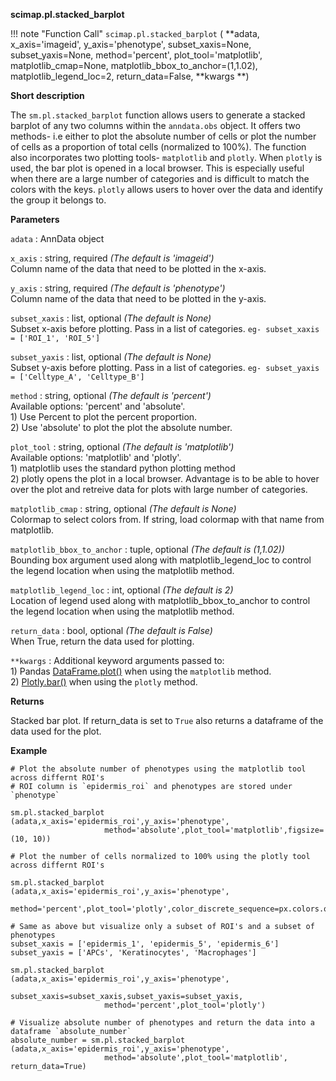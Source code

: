 **scimap.pl.stacked_barplot**

!!! note "Function Call"
    `scimap.pl.stacked_barplot` (
      **adata, 
      x_axis='imageid', y_axis='phenotype',
      subset_xaxis=None, subset_yaxis=None, 
      method='percent', 
      plot_tool='matplotlib', matplotlib_cmap=None, 
      matplotlib_bbox_to_anchor=(1,1.02), matplotlib_legend_loc=2, 
      return_data=False, 
      **kwargs **)

**Short description**

The `sm.pl.stacked_barplot` function allows users to generate a stacked barplot of any two columns
within the `anndata.obs` object. It offers two methods- i.e either to plot the absolute number of cells 
or plot the number of cells as a proportion of total cells (normalized to 100%). 
The function also incorporates two plotting tools- `matplotlib` and `plotly`. When `plotly` is used,
the bar plot is opened in a local browser. This is especially useful when there are a large number of
categories and is difficult to match the colors with the keys. `plotly` allows users to hover over the
data and identify the group it belongs to. 

**Parameters**

`adata` : AnnData object   

`x_axis` : string, required *(The default is 'imageid')*  
        Column name of the data that need to be plotted in the x-axis.
        
`y_axis` : string, required *(The default is 'phenotype')*  
        Column name of the data that need to be plotted in the y-axis.
        
`subset_xaxis` : list, optional *(The default is None)*  
        Subset x-axis before plotting. Pass in a list of categories. `eg- subset_xaxis = ['ROI_1', 'ROI_5']`
        
`subset_yaxis` : list, optional *(The default is None)*  
        Subset y-axis before plotting. Pass in a list of categories. `eg- subset_yaxis = ['Celltype_A', 'Celltype_B']`
        
`method` : string, optional *(The default is 'percent')*  
        Available options: 'percent' and 'absolute'.  
        1) Use Percent to plot the percent proportion.  
        2) Use 'absolute' to plot the plot the absolute number.  
        
`plot_tool` : string, optional *(The default is 'matplotlib')*  
        Available options: 'matplotlib' and 'plotly'.  
        1) matplotlib uses the standard python plotting method  
        2) plotly opens the plot in a local browser. Advantage is to be able 
        to hover over the plot and retreive data for plots with large number of categories.
        
`matplotlib_cmap` : string, optional *(The default is None)*  
        Colormap to select colors from. If string, load colormap with that name from matplotlib. 
        
`matplotlib_bbox_to_anchor` : tuple, optional *(The default is (1,1.02))*  
        Bounding box argument used along with matplotlib_legend_loc to control
        the legend location when using the matplotlib method.
        
`matplotlib_legend_loc` : int, optional *(The default is 2)*  
        Location of legend used along with matplotlib_bbox_to_anchor to control
        the legend location when using the matplotlib method.
        
`return_data` : bool, optional *(The default is False)*  
        When True, return the data used for plotting.
        
`**kwargs` : Additional keyword arguments passed to:  
        1) Pandas [DataFrame.plot()](https://pandas.pydata.org/docs/reference/api/pandas.DataFrame.plot.html#pandas.DataFrame.plot) when using the `matplotlib` method.  
        2) [Plotly.bar()](https://plotly.com/python-api-reference/generated/plotly.express.bar.html) when using the `plotly` method.


**Returns**

Stacked bar plot. If return_data is set to `True` also returns a dataframe of the data used for the plot.

**Example**

```
# Plot the absolute number of phenotypes using the matplotlib tool across differnt ROI's
# ROI column is `epidermis_roi` and phenotypes are stored under `phenotype`

sm.pl.stacked_barplot (adata,x_axis='epidermis_roi',y_axis='phenotype',
                     method='absolute',plot_tool='matplotlib',figsize=(10, 10))
    
# Plot the number of cells normalized to 100% using the plotly tool across differnt ROI's
    
sm.pl.stacked_barplot (adata,x_axis='epidermis_roi',y_axis='phenotype',
                     method='percent',plot_tool='plotly',color_discrete_sequence=px.colors.qualitative.Alphabet)
    
# Same as above but visualize only a subset of ROI's and a subset of phenotypes
subset_xaxis = ['epidermis_1', 'epidermis_5', 'epidermis_6']
subset_yaxis = ['APCs', 'Keratinocytes', 'Macrophages']
    
sm.pl.stacked_barplot (adata,x_axis='epidermis_roi',y_axis='phenotype',
                     subset_xaxis=subset_xaxis,subset_yaxis=subset_yaxis,
                     method='percent',plot_tool='plotly')
    
# Visualize absolute number of phenotypes and return the data into a dataframe `absolute_number`
absolute_number = sm.pl.stacked_barplot (adata,x_axis='epidermis_roi',y_axis='phenotype',
                     method='absolute',plot_tool='matplotlib', return_data=True)
```
